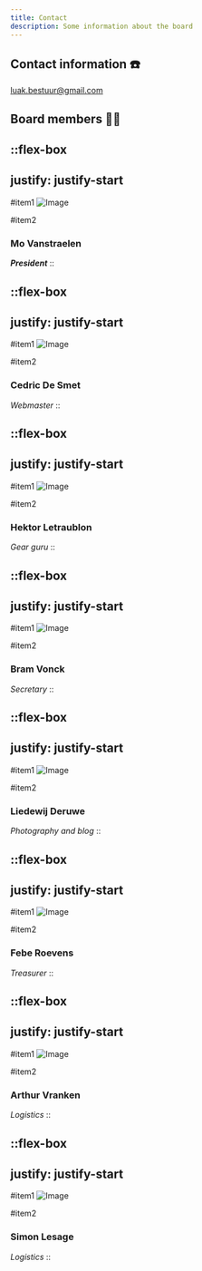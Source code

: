 ```yaml
---
title: Contact
description: Some information about the board
---
```


## Contact information ☎️

<luak.bestuur@gmail.com>

## Board members 🧗‍♀️

::flex-box
---
justify: justify-start
---
#item1
![Image](/20240718_094117.jpg)

#item2
### Mo Vanstraelen

_**President**_
::

::flex-box
---
justify: justify-start
---
#item1
![Image](/news/new_website.jpg)

#item2
### Cedric De Smet

_Webmaster_
::

::flex-box
---
justify: justify-start
---
#item1
![Image](/luak-logo-white.png)

#item2
### Hektor Letraublon

_Gear guru_
::

::flex-box
---
justify: justify-start
---
#item1
![Image](/luak-logo-white.png)

#item2
### Bram Vonck

_Secretary_
::

::flex-box
---
justify: justify-start
---
#item1
![Image](/luak-logo-white.png)

#item2
### Liedewij Deruwe

_Photography and blog_
::

::flex-box
---
justify: justify-start
---
#item1
![Image](/luak-logo-white.png)

#item2
### Febe Roevens

_Treasurer_
::

::flex-box
---
justify: justify-start
---
#item1
![Image](/luak-logo-white.png)

#item2
### Arthur Vranken

_Logistics_
::

::flex-box
---
justify: justify-start
---
#item1
![Image](/luak-logo-white.png)

#item2
### Simon Lesage

_Logistics_
::
